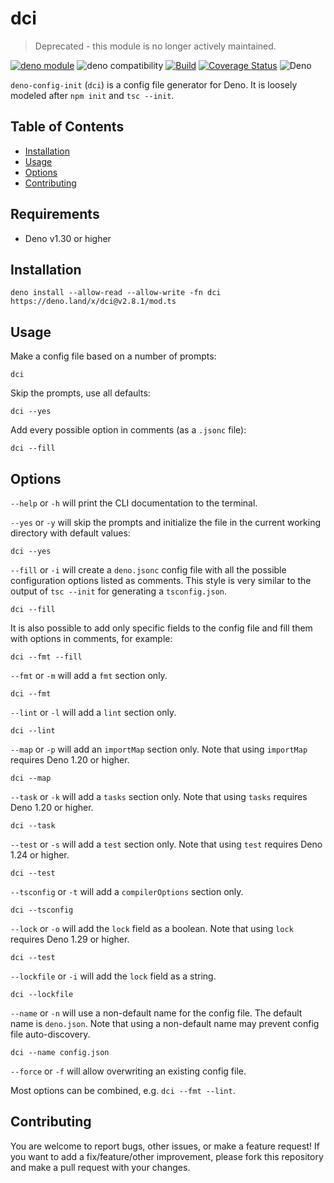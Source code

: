 # dci

> Deprecated - this module is no longer actively maintained.

[![deno module](https://shield.deno.dev/x/dci)](https://deno.land/x/dci)
![deno compatibility](https://shield.deno.dev/deno/^1.30)
[![Build](https://github.com/GJZwiers/dci/actions/workflows/build.yaml/badge.svg)](https://github.com/GJZwiers/dci/actions/workflows/build.yaml)
[![Coverage Status](https://coveralls.io/repos/github/GJZwiers/dci/badge.svg?branch=main)](https://coveralls.io/github/GJZwiers/dci?branch=main)
![Deno](https://img.shields.io/static/v1?label=&message=config&color=lightblue&logo=data%3Aimage%2Fpng%3Bbase64%2CiVBORw0KGgoAAAANSUhEUgAAADIAAAAyCAMAAAAp4XiDAAAB41BMVEUAAAAAAAABAQECAgIDAwMEBAQFBQUGBgYHBwcICAgJCQkKCgoLCwsMDAwNDQ0ODg4PDw8QEBARERESEhITExMUFBQVFRUWFhYXFxcYGBgZGRkaGhobGxscHBwdHR0eHh4fHx8gICAhISEiIiIjIyMkJCQlJSUmJiYnJycpKSkqKiorKyssLCwuLi4wMDAxMTEyMjIzMzM0NDQ1NTU2NjY3Nzc4ODg5OTk6Ojo7Ozs8PDw9PT0%2BPj4%2FPz9AQEBBQUFCQkJDQ0NERERFRUVGRkZHR0dISEhJSUlKSkpLS0tMTExNTU1OTk5QUFBRUVFSUlJTU1NUVFRVVVVWVlZXV1dYWFhZWVlaWlpbW1tcXFxdXV1eXl5fX19gYGBhYWFiYmJkZGRlZWVmZmZnZ2doaGhqampra2tsbGxtbW1wcHBxcXF0dHR1dXV2dnZ3d3d4eHh5eXl6enp7e3t8fHx%2Bfn5%2Ff3%2BAgICBgYGCgoKDg4OEhISFhYWGhoaHh4eIiIiJiYmKioqLi4uMjIyNjY2Ojo6Pj4%2BQkJCRkZGSkpKTk5OUlJSVlZWWlpaXl5eYmJiZmZmampqbm5ucnJydnZ2enp6fn5%2BgoKChoaGioqKjo6OkpKSlpaWmpqaoqKipqamqqqqrq6u6nz8EAAAAAXRSTlMAQObYZgAAAu1JREFUeNqt0wOXJMkewNH%2FHbttjW3btm3btm175pu%2Bt7uVp7I7u9b7O0rdVETEf9OFCe2BTtOvxV9ok0y7%2FgSMAoxeD9eSnT8AqwCM2QMBsPL3BIqmAIMOQXQAUBBcBldgsqazEF2NB7jTWiwBHkCovQtRLKBjP2zLitWAe%2FBN9WuTxvtcIaDshp6sbSlOAtyH9zqG9Ye8rBZQdN2prpl3%2B0kb4KFRy7wgzDnuYb0B3NTlpn3laE7odxH4ZORhnwkTL3g4FG5od9Kuai3MWLp91Bc%2B6n3ZBMKQmzq3t4qbsK0WZuYJvYSA59qchlCyBb4nZGsdiKR6fggf4HgFEIA3CdlSD4YlBCGcbsS6yS3JZ27B5gYgJzbgq9fWTkVV5inl3IaNjcC65CH7fcCo7Qp2m33WJ0RCrnuNHpcAC%2B58j3i6AeAmn6xtMi1P9nLU0VK8hT6R1h485Z3VPQU4ExENTOk%2FbTI%2BMDRatAM68M7Knr6C4RGBTvO778EK9flnJB0C3lv2G%2BmIHLHGVe35EJURzzQ3M8AXi3v6TKRkvRM%2BSVbEhWgeWGJRLz%2F4mJKe9qgXhfoILOptKu9SwlIWRsGAUTXwJiU1FrOtMDkg7VVKlltJrygcAO2ep6SpYTWu%2Fxnp8CRHSmFWzyENPU2IfMfaa026PaBfRKyH6QbainYbLz5%2BdGQ8SvJ6DIDSmxxM7mIKFqAzQKRtBVBxjUiI8YDtQ7EBx1JyFUDNhYTMxCjTwfBpWIwZKfkB2KHnJslx9DQDgHmojzTAbZ2IXB1gCgBzIdLoCFdQEbm%2BwmSAdoZ3y5J5cI70aBmaqgG7tWufJQvhPE2RD2YBlrcjSxZBHZF2Br2xChP6ZUmJBcCDaNZsYDtqBmbJQAvBumhRf7ANZMl486FfZGqE3QXJPHMxOFo1A0vsrGlNdihSeM2egjHjWpNxuBaFK0NboEv%2B4FKUxe%2F2GkBtbn8p%2BBZ%2F2GCZRsSf92ZhB4COiz%2FFf9H%2FAb6oexxnpBFzAAAAAElFTkSuQmCC)

`deno-config-init` (`dci`) is a config file generator for Deno. It is loosely
modeled after `npm init` and `tsc --init`.

## Table of Contents

- [Installation](#installation)
- [Usage](#usage)
- [Options](#options)
- [Contributing](#contributing)

## Requirements

- Deno v1.30 or higher

## Installation

```
deno install --allow-read --allow-write -fn dci https://deno.land/x/dci@v2.8.1/mod.ts
```

## Usage

Make a config file based on a number of prompts:

```
dci
```

Skip the prompts, use all defaults:

```
dci --yes
```

Add every possible option in comments (as a `.jsonc` file):

```
dci --fill
```

## Options

`--help` or `-h` will print the CLI documentation to the terminal.

`--yes` or `-y` will skip the prompts and initialize the file in the current
working directory with default values:

```
dci --yes
```

`--fill` or `-i` will create a `deno.jsonc` config file with all the possible
configuration options listed as comments. This style is very similar to the
output of `tsc --init` for generating a `tsconfig.json`.

```
dci --fill
```

It is also possible to add only specific fields to the config file and fill them
with options in comments, for example:

```
dci --fmt --fill
```

`--fmt` or `-m` will add a `fmt` section only.

```
dci --fmt
```

`--lint` or `-l` will add a `lint` section only.

```
dci --lint
```

`--map` or `-p` will add an `importMap` section only. Note that using
`importMap` requires Deno 1.20 or higher.

```
dci --map
```

`--task` or `-k` will add a `tasks` section only. Note that using `tasks`
requires Deno 1.20 or higher.

```
dci --task
```

`--test` or `-s` will add a `test` section only. Note that using `test` requires
Deno 1.24 or higher.

```
dci --test
```

`--tsconfig` or `-t` will add a `compilerOptions` section only.

```
dci --tsconfig
```

`--lock` or `-o` will add the `lock` field as a boolean. Note that using `lock`
requires Deno 1.29 or higher.

```
dci --test
```

`--lockfile` or `-i` will add the `lock` field as a string.

```
dci --lockfile
```

`--name` or `-n` will use a non-default name for the config file. The default
name is `deno.json`. Note that using a non-default name may prevent config file
auto-discovery.

```
dci --name config.json
```

`--force` or `-f` will allow overwriting an existing config file.

Most options can be combined, e.g. `dci --fmt --lint`.

## Contributing

You are welcome to report bugs, other issues, or make a feature request! If you
want to add a fix/feature/other improvement, please fork this repository and
make a pull request with your changes.

